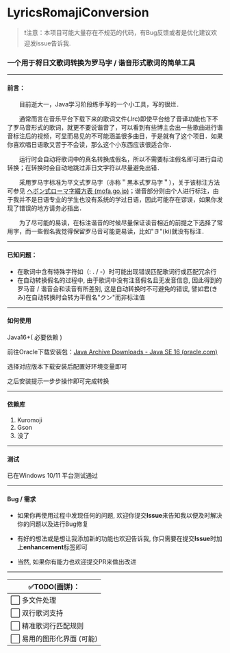 # LyricsRomajiConversion

> ❗注意：本项目可能大量存在不规范的代码，有Bug反馈或者是优化建议欢迎发issue告诉我.



### 一个用于将日文歌词转换为罗马字 / 谐音形式歌词的简单工具


------
#### 前言：

&emsp;&emsp;目前逝大一，Java学习阶段练手写的一个小工具，写的很烂．

&emsp;&emsp;通常而言在音乐平台下载下来的歌词文件(.lrc)即使平台给了音译功能也下不了罗马音形式的歌词，就更不要说谐音了，可以看到有些博主会出一些歌曲进行谐音标注后的视频，可显而易见的不可能涵盖很多曲目，于是就有了这个项目．如果你喜欢唱日语歌又苦于不会读，那么这个小东西应该很适合你．

&emsp;&emsp;运行时会自动将歌词中的真名转换成假名，所以不需要标注假名即可进行自动转换；在转换时会自动地跳过非日文字符以尽量避免出错．

&emsp;&emsp;采用罗马字标准为平文式罗马字（亦称＂黑本式罗马字＂），关于该标注方法可参见 [ヘボン式ローマ字綴方表 (mofa.go.jp)](https://www.ezairyu.mofa.go.jp/passport/hebon.html)；谐音部分则由个人进行标注，由于我并不是日语专业的学生也没有系统的学过日语，因此可能存在谬误，如果你发现了错误的地方请务必指出．

&emsp;&emsp;为了尽可能的易读，在标注谐音的时候尽量保证读音相近的前提之下选择了常用字，而一些假名我觉得保留罗马音可能更易读，比如"き"(ki)就没有标注．


------
#### 已知问题：

- 在歌词中含有特殊字符如（: . / -）时可能出现错误匹配歌词行或匹配冗余行
- 在自动转换假名的过程中, 由于歌词中没有注音假名且无发音信息, 因此得到的罗马音 / 谐音会和读音有所差别, 这是自动转换时不可避免的错误, 譬如君(きみ)在自动转换时会转为平假名"クン"而非标注值


------
#### 如何使用

Java16+( 必要依赖 )

前往Oracle下载安装包：[Java Archive Downloads - Java SE 16 (oracle.com)](https://www.oracle.com/java/technologies/javase/jdk16-archive-downloads.html)

选择对应版本下载安装后配置好环境变量即可

之后安装提示一步步操作即可完成转换


------
#### 依赖库

1. Kuromoji
2. Gson
3. 没了


------
#### 测试

已在Windows 10/11 平台测试通过


------
#### Bug / 需求

- 如果你再使用过程中发现任何的问题, 欢迎你提交**Issue**来告知我以便及时解决你的问题以及进行Bug修复

- 有好的想法或是想让我添加新的功能也欢迎告诉我, 你只需要在提交**Issue**时加上**enhancement**标签即可

- 当然, 如果你有能力也欢迎提交PR来做出改进


------
| ✅TODO(画饼)：       |
|------------------|
| ⬜  多文件处理         |
| ⬜  双行歌词支持        |
| ⬜  精准歌词行匹配规则     |
| ⬜  易用的图形化界面 (可能) |
